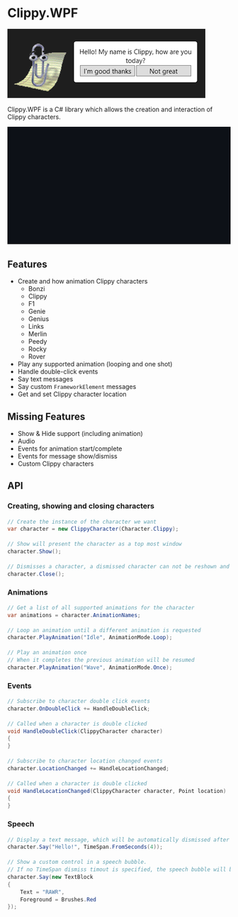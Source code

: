 # Clippy.WPF

![Clippy Preview](https://github.com/samoatesgames/Clippy.WPF/blob/main/Site/Example%20Clippy%2001.png?raw=true)

Clippy.WPF is a C# library which allows the creation and interaction of Clippy characters.

![Clippy Preview](https://github.com/samoatesgames/Clippy.WPF/blob/main/Site/Bonzi.gif?raw=true)

## Features

 * Create and how animation Clippy characters
   * Bonzi
   * Clippy
   * F1
   * Genie
   * Genius
   * Links
   * Merlin
   * Peedy
   * Rocky
   * Rover
 * Play any supported animation (looping and one shot)
 * Handle double-click events
 * Say text messages
 * Say custom ```FrameworkElement``` messages
 * Get and set Clippy character location
 
## Missing Features

 * Show & Hide support (including animation)
 * Audio
 * Events for animation start/complete
 * Events for message show/dismiss
 * Custom Clippy characters
   
## API

### Creating, showing and closing characters

```cs
// Create the instance of the character we want
var character = new ClippyCharacter(Character.Clippy);

// Show will present the character as a top most window
character.Show();

// Dismisses a character, a dismissed character can not be reshown and must be recreated
character.Close();
```

### Animations

```cs
// Get a list of all supported animations for the character
var animations = character.AnimationNames;

// Loop an animation until a different animation is requested
character.PlayAnimation("Idle", AnimationMode.Loop);

// Play an animation once
// When it completes the previous animation will be resumed
character.PlayAnimation("Wave", AnimationMode.Once);
```

### Events

```cs
// Subscribe to character double click events
character.OnDoubleClick += HandleDoubleClick;

// Called when a character is double clicked
void HandleDoubleClick(ClippyCharacter character)
{
}

// Subscribe to character location changed events
character.LocationChanged += HandleLocationChanged;

// Called when a character is double clicked
void HandleLocationChanged(ClippyCharacter character, Point location)
{
}
```

### Speech

```cs
// Display a text message, which will be automatically dismissed after 4 seconds
character.Say("Hello!", TimeSpan.FromSeconds(4));

// Show a custom control in a speech bubble.
// If no TimeSpan dismiss timout is specified, the speech bubble will be shown indefinatly
character.Say(new TextBlock 
{ 
	Text = "RAWR", 
	Foreground = Brushes.Red 
});
```
